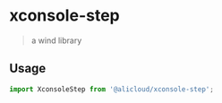 # xconsole-step

> a wind library


## Usage

```js
import XconsoleStep from '@alicloud/xconsole-step';
```

